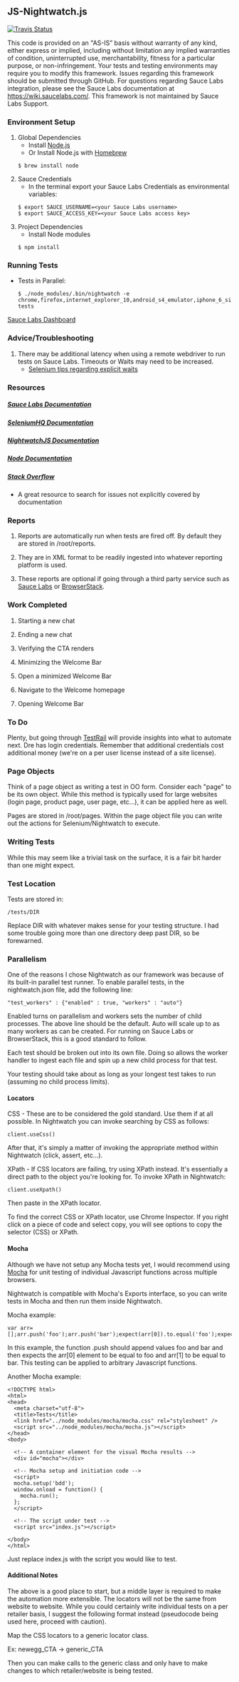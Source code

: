 ## JS-Nightwatch.js
[![Travis Status](https://travis-ci.org/saucelabs-sample-test-frameworks/JS-Nightwatch.js.svg?branch=master)](https://travis-ci.org/saucelabs-sample-test-frameworks/JS-Nightwatch.js)

This code is provided on an "AS-IS” basis without warranty of any kind, either express or implied, including without limitation any implied warranties of condition, uninterrupted use, merchantability, fitness for a particular purpose, or non-infringement. Your tests and testing environments may require you to modify this framework. Issues regarding this framework should be submitted through GitHub. For questions regarding Sauce Labs integration, please see the Sauce Labs documentation at https://wiki.saucelabs.com/. This framework is not maintained by Sauce Labs Support.

### Environment Setup

1. Global Dependencies
    * Install [Node.js](https://nodejs.org/en/)
    * Or Install Node.js with [Homebrew](http://brew.sh/)
    ```
    $ brew install node
    ```
2. Sauce Credentials
    * In the terminal export your Sauce Labs Credentials as environmental variables:
    ```
    $ export SAUCE_USERNAME=<your Sauce Labs username>
	$ export SAUCE_ACCESS_KEY=<your Sauce Labs access key>
    ```
3. Project Dependencies
	* Install Node modules
	```
	$ npm install
	```

### Running Tests

* Tests in Parallel:
	```
	$ ./node_modules/.bin/nightwatch -e chrome,firefox,internet_explorer_10,android_s4_emulator,iphone_6_simulator tests
	```

[Sauce Labs Dashboard](https://saucelabs.com/beta/dashboard/)

### Advice/Troubleshooting

1. There may be additional latency when using a remote webdriver to run tests on Sauce Labs. Timeouts or Waits may need to be increased.
    * [Selenium tips regarding explicit waits](https://wiki.saucelabs.com/display/DOCS/Best+Practice%3A+Use+Explicit+Waits)

### Resources
##### [Sauce Labs Documentation](https://wiki.saucelabs.com/)

##### [SeleniumHQ Documentation](http://www.seleniumhq.org/docs/)

##### [NightwatchJS Documentation](http://nightwatchjs.org/api)

##### [Node Documentation](https://nodejs.org/en/docs/)

##### [Stack Overflow](http://stackoverflow.com/)
* A great resource to search for issues not explicitly covered by documentation

### Reports

1. Reports are automatically run when tests are fired off. By default they are stored in /root/reports.

2. They are in XML format to be readily ingested into whatever reporting platform is used.

3. These reports are optional if going through a third party service such as [Sauce Labs](https://www.saucelabs.com) or [BrowserStack](https://www.browserstack.com).

### Work Completed

1. Starting a new chat

2. Ending a new chat

3. Verifying the CTA renders

4. Minimizing the Welcome Bar

5. Open a minimized Welcome Bar

6. Navigate to the Welcome homepage

7. Opening Welcome Bar

### To Do

Plenty, but going through [TestRail](https://welcomecommerce.testrail.com) will provide insights into what to automate next. Dre has login credentials. Remember that additional credentials cost additional money (we're on a per user license instead of a site license).

### Page Objects

Think of a page object as writing a test in OO form. Consider each "page" to be its own object. While this method is typically used for large websites (login page, product page, user page, etc...), it can be applied here as well.

Pages are stored in /root/pages. Within the page object file you can write out the actions for Selenium/Nightwatch to execute.

### Writing Tests

While this may seem like a trivial task on the surface, it is a fair bit harder than one might expect.

### Test Location

Tests are stored in:
```
/tests/DIR
```

Replace DIR with whatever makes sense for your testing structure. I had some trouble going more than one directory deep past DIR, so be forewarned.

### Parallelism

One of the reasons I chose Nightwatch as our framework was because of its built-in parallel test runner. To enable parallel tests, in the nightwatch.json file, add the following line:
```
"test_workers" : {"enabled" : true, "workers" : "auto"}
```

Enabled turns on parallelism and workers sets the number of child processes. The above line should be the default. Auto will scale up to as many workers as can be created. For running on Sauce Labs or BrowserStack, this is a good standard to follow.

Each test should be broken out into its own file. Doing so allows the worker handler to ingest each file and spin up a new child process for that test.

Your testing should take about as long as your longest test takes to run (assuming no child process limits).

#### Locators
CSS - These are to be considered the gold standard. Use them if at all possible. In Nightwatch you can invoke searching by CSS as follows:
```
client.useCss()
```
After that, it's simply a matter of invoking the appropriate method within Nightwatch (click, assert, etc...).

XPath - If CSS locators are failing, try using XPath instead. It's essentially a direct path to the object you're looking for. To invoke XPath in Nightwatch:
```
client.useXpath()
```
Then paste in the XPath locator.

To find the correct CSS or XPath locator, use Chrome Inspector. If you right click on a piece of code and select copy, you will see options to copy the selector (CSS) or XPath.

#### Mocha
Although we have not setup any Mocha tests yet, I would recommend using [Mocha](https://mochajs.org/) for unit testing of individual Javascript functions across multiple browsers.

Nightwatch is compatible with Mocha's Exports interface, so you can write tests in Mocha and then run them inside Nightwatch.

Mocha example:
```
var arr=[];arr.push('foo');arr.push('bar');expect(arr[0]).to.equal('foo');expect(arr[1]).to.equal('bar');}
```

In this example, the function .push should append values foo and bar and then expects the arr[0] element to be equal to foo and arr[1] to be equal to bar. This testing can be applied to arbitrary Javascript functions.

Another Mocha example:

```
<!DOCTYPE html>
<html>
<head>
  <meta charset="utf-8">
  <title>Tests</title>
  <link href="../node_modules/mocha/mocha.css" rel="stylesheet" />
  <script src="../node_modules/mocha/mocha.js"></script>
</head>
<body>

  <!-- A container element for the visual Mocha results -->
  <div id="mocha"></div>

  <!-- Mocha setup and initiation code -->
  <script>
  mocha.setup('bdd');
  window.onload = function() {
    mocha.run();
  };
  </script>

  <!-- The script under test -->
  <script src="index.js"></script>

</body>
</html>
```

Just replace index.js with the script you would like to test.

#### Additional Notes
The above is a good place to start, but a middle layer is required to make the automation more extensible. The locators will not be the same from website to website. While you could certainly write individual tests on a per retailer basis, I suggest the following format instead (pseudocode being used here, proceed with caution).

Map the CSS locators to a generic locator class.

Ex: newegg_CTA -> generic_CTA

Then you can make calls to the generic class and only have to make changes to which retailer/website is being tested.
